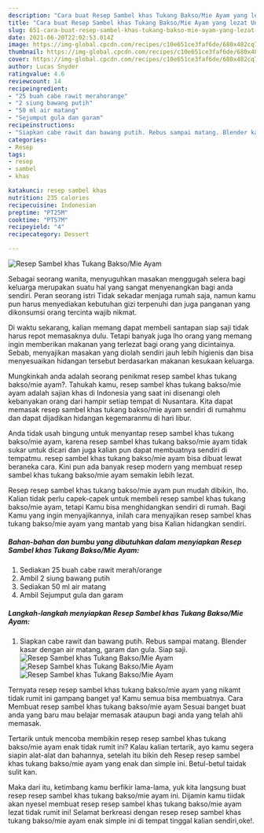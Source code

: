 ```yaml
---
description: "Cara buat Resep Sambel khas Tukang Bakso/Mie Ayam yang lezat Untuk Jualan"
title: "Cara buat Resep Sambel khas Tukang Bakso/Mie Ayam yang lezat Untuk Jualan"
slug: 651-cara-buat-resep-sambel-khas-tukang-bakso-mie-ayam-yang-lezat-untuk-jualan
date: 2021-06-20T22:02:53.014Z
image: https://img-global.cpcdn.com/recipes/c10e651ce3faf6de/680x482cq70/resep-sambel-khas-tukang-baksomie-ayam-foto-resep-utama.jpg
thumbnail: https://img-global.cpcdn.com/recipes/c10e651ce3faf6de/680x482cq70/resep-sambel-khas-tukang-baksomie-ayam-foto-resep-utama.jpg
cover: https://img-global.cpcdn.com/recipes/c10e651ce3faf6de/680x482cq70/resep-sambel-khas-tukang-baksomie-ayam-foto-resep-utama.jpg
author: Lucas Snyder
ratingvalue: 4.6
reviewcount: 14
recipeingredient:
- "25 buah cabe rawit merahorange"
- "2 siung bawang putih"
- "50 ml air matang"
- "Sejumput gula dan garam"
recipeinstructions:
- "Siapkan cabe rawit dan bawang putih. Rebus sampai matang. Blender kasar dengan air matang, garam dan gula. Siap saji."
categories:
- Resep
tags:
- resep
- sambel
- khas

katakunci: resep sambel khas 
nutrition: 235 calories
recipecuisine: Indonesian
preptime: "PT25M"
cooktime: "PT57M"
recipeyield: "4"
recipecategory: Dessert

---
```



![Resep Sambel khas Tukang Bakso/Mie Ayam](https://img-global.cpcdn.com/recipes/c10e651ce3faf6de/680x482cq70/resep-sambel-khas-tukang-baksomie-ayam-foto-resep-utama.jpg)

Sebagai seorang wanita, menyuguhkan masakan menggugah selera bagi keluarga merupakan suatu hal yang sangat menyenangkan bagi anda sendiri. Peran seorang istri Tidak sekadar menjaga rumah saja, namun kamu pun harus menyediakan kebutuhan gizi terpenuhi dan juga panganan yang dikonsumsi orang tercinta wajib nikmat.

Di waktu  sekarang, kalian memang dapat membeli santapan siap saji tidak harus repot memasaknya dulu. Tetapi banyak juga lho orang yang memang ingin memberikan makanan yang terlezat bagi orang yang dicintainya. Sebab, menyajikan masakan yang diolah sendiri jauh lebih higienis dan bisa menyesuaikan hidangan tersebut berdasarkan makanan kesukaan keluarga. 



Mungkinkah anda adalah seorang penikmat resep sambel khas tukang bakso/mie ayam?. Tahukah kamu, resep sambel khas tukang bakso/mie ayam adalah sajian khas di Indonesia yang saat ini disenangi oleh kebanyakan orang dari hampir setiap tempat di Nusantara. Kita dapat memasak resep sambel khas tukang bakso/mie ayam sendiri di rumahmu dan dapat dijadikan hidangan kegemaranmu di hari libur.

Anda tidak usah bingung untuk menyantap resep sambel khas tukang bakso/mie ayam, karena resep sambel khas tukang bakso/mie ayam tidak sukar untuk dicari dan juga kalian pun dapat membuatnya sendiri di tempatmu. resep sambel khas tukang bakso/mie ayam bisa dibuat lewat beraneka cara. Kini pun ada banyak resep modern yang membuat resep sambel khas tukang bakso/mie ayam semakin lebih lezat.

Resep resep sambel khas tukang bakso/mie ayam pun mudah dibikin, lho. Kalian tidak perlu capek-capek untuk membeli resep sambel khas tukang bakso/mie ayam, tetapi Kamu bisa menghidangkan sendiri di rumah. Bagi Kamu yang ingin menyajikannya, inilah cara menyajikan resep sambel khas tukang bakso/mie ayam yang mantab yang bisa Kalian hidangkan sendiri.

<!--inarticleads1-->

##### Bahan-bahan dan bumbu yang dibutuhkan dalam menyiapkan Resep Sambel khas Tukang Bakso/Mie Ayam:

1. Sediakan 25 buah cabe rawit merah/orange
1. Ambil 2 siung bawang putih
1. Sediakan 50 ml air matang
1. Ambil Sejumput gula dan garam




<!--inarticleads2-->

##### Langkah-langkah menyiapkan Resep Sambel khas Tukang Bakso/Mie Ayam:

1. Siapkan cabe rawit dan bawang putih. Rebus sampai matang. Blender kasar dengan air matang, garam dan gula. Siap saji.
<img src="https://img-global.cpcdn.com/steps/b95722af6655fab1/160x128cq70/resep-sambel-khas-tukang-baksomie-ayam-langkah-memasak-1-foto.jpg" alt="Resep Sambel khas Tukang Bakso/Mie Ayam"><img src="https://img-global.cpcdn.com/steps/f8545fe7dcab029d/160x128cq70/resep-sambel-khas-tukang-baksomie-ayam-langkah-memasak-1-foto.jpg" alt="Resep Sambel khas Tukang Bakso/Mie Ayam"><img src="https://img-global.cpcdn.com/steps/aeeb2a6aae7611b0/160x128cq70/resep-sambel-khas-tukang-baksomie-ayam-langkah-memasak-1-foto.jpg" alt="Resep Sambel khas Tukang Bakso/Mie Ayam">



Ternyata resep resep sambel khas tukang bakso/mie ayam yang nikamt tidak rumit ini gampang banget ya! Kamu semua bisa membuatnya. Cara Membuat resep sambel khas tukang bakso/mie ayam Sesuai banget buat anda yang baru mau belajar memasak ataupun bagi anda yang telah ahli memasak.

Tertarik untuk mencoba membikin resep resep sambel khas tukang bakso/mie ayam enak tidak rumit ini? Kalau kalian tertarik, ayo kamu segera siapin alat-alat dan bahannya, setelah itu bikin deh Resep resep sambel khas tukang bakso/mie ayam yang enak dan simple ini. Betul-betul taidak sulit kan. 

Maka dari itu, ketimbang kamu berfikir lama-lama, yuk kita langsung buat resep resep sambel khas tukang bakso/mie ayam ini. Dijamin kamu tiidak akan nyesel membuat resep resep sambel khas tukang bakso/mie ayam lezat tidak rumit ini! Selamat berkreasi dengan resep resep sambel khas tukang bakso/mie ayam enak simple ini di tempat tinggal kalian sendiri,oke!.

